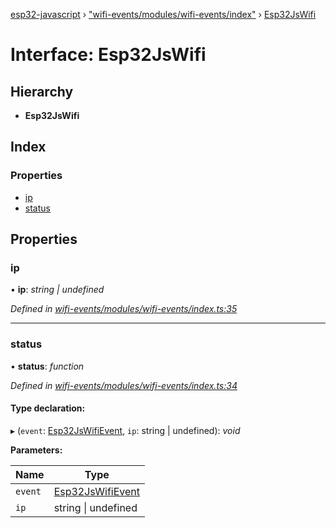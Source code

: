 [esp32-javascript](../README.md) › ["wifi-events/modules/wifi-events/index"](../modules/_wifi_events_modules_wifi_events_index_.md) › [Esp32JsWifi](_wifi_events_modules_wifi_events_index_.esp32jswifi.md)

# Interface: Esp32JsWifi

## Hierarchy

* **Esp32JsWifi**

## Index

### Properties

* [ip](_wifi_events_modules_wifi_events_index_.esp32jswifi.md#ip)
* [status](_wifi_events_modules_wifi_events_index_.esp32jswifi.md#status)

## Properties

###  ip

• **ip**: *string | undefined*

*Defined in [wifi-events/modules/wifi-events/index.ts:35](https://github.com/marcelkottmann/esp32-javascript/blob/22ffb3d/components/wifi-events/modules/wifi-events/index.ts#L35)*

___

###  status

• **status**: *function*

*Defined in [wifi-events/modules/wifi-events/index.ts:34](https://github.com/marcelkottmann/esp32-javascript/blob/22ffb3d/components/wifi-events/modules/wifi-events/index.ts#L34)*

#### Type declaration:

▸ (`event`: [Esp32JsWifiEvent](_wifi_events_modules_wifi_events_index_.esp32jswifievent.md), `ip`: string | undefined): *void*

**Parameters:**

Name | Type |
------ | ------ |
`event` | [Esp32JsWifiEvent](_wifi_events_modules_wifi_events_index_.esp32jswifievent.md) |
`ip` | string &#124; undefined |
